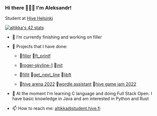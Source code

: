 ### Hi there 🙋🏻‍♂️ I'm Aleksandr!

Student at [Hive Helsinki](https://www.hive.fi/en/)

[![altikka's 42 stats](https://badge42.vercel.app/api/v2/cl2stzbvf002509l4jovwoqqm/stats?cursusId=1&coalitionId=57)](https://github.com/JaeSeoKim/badge42)

- 🔭 I’m currently finishing and working on filler
- 🎈 Projects that I have done:

     - 🤖[filler](https://github.com/reviisori/filler) 🤖[ft_printf](https://github.com/reviisori/ft_printf)
     - 📠[roger-skyline-1](https://github.com/reviisori/roger-skyline-1) 📠[init](https://github.com/reviisori/init)
     - 🔘[fillit](https://github.com/reviisori/fillit) 🔘[get_next_line](https://github.com/reviisori/gnl) 🔘[libft](https://github.com/reviisori/libft)
     
     - 🐝[hive arena 2022](https://github.com/reviisori/hive-arena) 🔡[wordle assistant](https://github.com/reviisori/wordle) 👾[hive game jam 2022](https://amiddst.itch.io/slates)

- 🌱 At the moment I'm learning C language and doing Full Stack Open.
     I have basic knowledge in Java and am interested in Python and Rust

- 📫 How to reach me: altikka@student.hive.fi
<!--
**reviisori/reviisori** is a ✨ _special_ ✨ repository because its `README.md` (this file) appears on your GitHub profile.

Here are some ideas to get you started:

- 🔭 I’m currently working on 
- 🌱 I’m currently learning ...
- 👯 I’m looking to collaborate on ...
- 🤔 I’m looking for help with ...
- 💬 Ask me about ...
- 📫 How to reach me: ...
- 😄 Pronouns: ...
- ⚡ Fun fact: ...
-->
